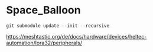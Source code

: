# Space_Balloon

`git submodule update --init --recursive`

https://meshtastic.org/de/docs/hardware/devices/heltec-automation/lora32/peripherals/
